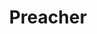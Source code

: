 ---
title: Preacher
crosslinks:
- television
- nocontext
- autotldr
- Parahumans
- whowouldwin
- livven
- im14andthisisedgy
- shestillsucking
- AskReddit
- misfitstv
- iamverysmart
---